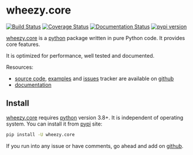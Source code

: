 # wheezy.core

[![Build Status](https://travis-ci.org/akornatskyy/wheezy.core.svg?branch=master)](https://travis-ci.org/akornatskyy/wheezy.core)
[![Coverage Status](https://coveralls.io/repos/github/akornatskyy/wheezy.core/badge.svg?branch=master)](https://coveralls.io/github/akornatskyy/wheezy.core?branch=master)
[![Documentation Status](https://readthedocs.org/projects/wheezycore/badge/?version=latest)](https://wheezycore.readthedocs.io/en/latest/?badge=latest)
[![pypi version](https://badge.fury.io/py/wheezy.core.svg)](https://badge.fury.io/py/wheezy.core)

[wheezy.core](https://pypi.org/project/wheezy.core) is a
[python](http://www.python.org) package written in pure Python code. It
provides core features.

It is optimized for performance, well tested and documented.

Resources:

- [source code](https://github.com/akornatskyy/wheezy.core),
  [examples](https://github.com/akornatskyy/wheezy.core/tree/master/demos)
  and [issues](https://github.com/akornatskyy/wheezy.core/issues)
  tracker are available on
  [github](https://github.com/akornatskyy/wheezy.core)
- [documentation](https://wheezycore.readthedocs.io/en/latest/)

## Install

[wheezy.core](https://pypi.org/project/wheezy.core) requires
[python](http://www.python.org) version 3.8+. It is independent of operating
system. You can install it from [pypi](https://pypi.org/project/wheezy.core)
site:

```sh
pip install -U wheezy.core
```

If you run into any issue or have comments, go ahead and add on
[github](https://github.com/akornatskyy/wheezy.core).
